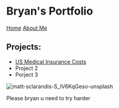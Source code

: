 # Bryan's Portfolio
[Home](README.md) [About Me](about.md)

## Projects:
- [US Medical Insurance Costs](us-medical-insurance-costs.py)
- Project 2
- Porject 3

![matt-sclarandis-S_IV6KqGeso-unsplash](https://user-images.githubusercontent.com/79688274/110343473-7eaa2a00-8067-11eb-86ee-da381b47f102.jpg)

Please bryan u need to try harder
      

